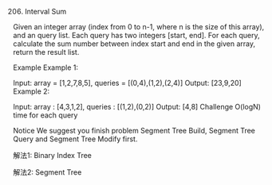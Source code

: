 206. Interval Sum

Given an integer array (index from 0 to n-1, where n is the size of this array), and an query list. Each query has two integers [start, end]. For each query, calculate the sum number between index start and end in the given array, return the result list.

Example
Example 1:

Input: array = [1,2,7,8,5],  queries = [(0,4),(1,2),(2,4)]
Output: [23,9,20]
Example 2:

Input: array : [4,3,1,2],  queries : [(1,2),(0,2)]
Output: [4,8]
Challenge
O(logN) time for each query

Notice
We suggest you finish problem Segment Tree Build, Segment Tree Query and Segment Tree Modify first.

解法1: Binary Index Tree

解法2: Segment Tree
